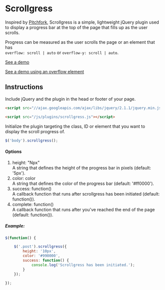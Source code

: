 # Scrollgress

Inspired by [Pitchfork](http://pitchfork.com/features/staff-lists/9466-the-top-200-tracks-of-2010-2014/), Scrollgress is a simple, lightweight jQuery plugin used to display a progress bar at the top of the page that fills up as the user scrolls.

Progress can be measured as the user scrolls the page or an element that has
<br />`overflow: scroll | auto` or `overflow-y: scroll | auto`.

<a href="http://michael-lynch.github.io/scrollgress/" target="_blank">See a demo</a>

<a href="http://michael-lynch.github.io/scrollgress/overflow.html" target="_blank">See a demo using an overflow element</a>

## Instructions

Include jQuery and the plugin in the head or footer of your page.

```html
<script src="//ajax.googleapis.com/ajax/libs/jquery/2.1.1/jquery.min.js"></script>

<script src="/js/plugins/scrollgress.js"></script>
```

Initialize the plugin targeting the class, ID or element that you want to display the scroll progress of.

```js
$('body').scrollgress();
```

#### Options

<ol>

<li>
height: "Npx"
<br />A string that defines the height of the progress bar in pixels (default: '5px').
</li>

<li>color: color
<br />A string that defines the color of the progress bar (default: '#ff0000').
</li>

<li>success: function()
<br />A callback function that runs after scrollgress has been initiated (default: function()).
</li>

<li>complete: function()
<br />A callback function that runs after you've reached the end of the page (default: function()). 
</li>

</ol>

##### Example:

```js
$(function() {

	$('.post').scrollgress({
		height: '10px',
		color: '#990000',
		success: function() {
			console.log('Scrollgress has been initiated.');
		}
	});

});
```		
